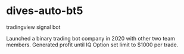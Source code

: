 # dives-auto-bt5

tradingview signal bot

Launched a binary trading bot company in 2020 with other two team members.
Generated profit until IQ Option set limit to $1000 per trade.
